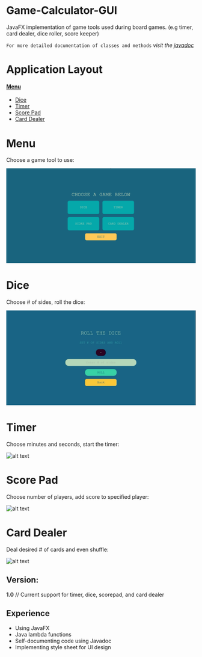 # Game-Calculator-GUI
JavaFX implementation of game tools used during board games. (e.g timer, card dealer, dice roller, score keeper)

`For more detailed documentation of classes and methods` *visit the [javadoc](http://people.tamu.edu/~nabeelsheikh97/)*

# Application Layout
#### [Menu](#menu)
+ [Dice](#dice)
+ [Timer](#timer)
+ [Score Pad](#score-pad)
+ [Card Dealer](#card-dealer)

# Menu
Choose a game tool to use:

![alt text][menu]

[menu]: https://github.com/nsheikh97/Game-Calculator-GUI/blob/master/images/menu.png "Menu"

# Dice
Choose # of sides, roll the dice:

![alt text][dice]

[dice]: https://github.com/nsheikh97/Game-Calculator-GUI/blob/master/images/dicegif.gif "Dice"

# Timer
Choose minutes and seconds, start the timer:


![alt text][timer]

[timer]: https://github.com/nsheikh97/Game-Calculator-GUI/blob/master/images/timer.gif "Timer"

# Score Pad
Choose number of players, add score to specified player:

![alt text][score]

[score]: https://github.com/nsheikh97/Game-Calculator-GUI/blob/master/images/scorepad.gif "Score Pad"

# Card Dealer
Deal desired # of cards and even shuffle:

![alt text][card]

[card]: https://github.com/nsheikh97/Game-Calculator-GUI/blob/master/images/cardDealer.gif "Card Dealer"

## Version:

**1.0** // Current support for timer, dice, scorepad, and card dealer

## Experience
+ Using JavaFX
+ Java lambda functions
+ Self-documenting code using Javadoc
+ Implementing style sheet for UI design
